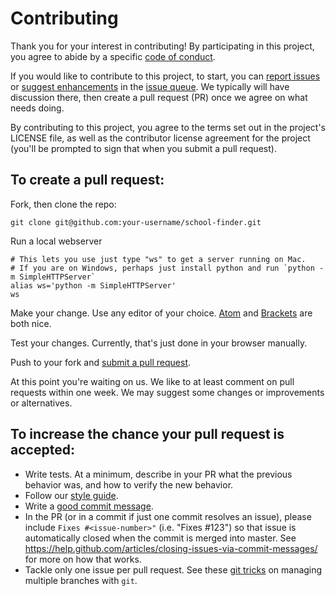 # Contributing

Thank you for your interest in contributing! By participating in this project, 
you agree to abide by a specific [code of conduct].

[code of conduct]: https://thoughtbot.com/open-source-code-of-conduct

If you would like to contribute to this project, to start, you can
[report issues][new-issue] or [suggest enhancements][new-issue] 
in the [issue queue][issues]. We typically will have discussion there,
then create a pull request (PR) once we agree on what needs doing.

[new-issue]: https://github.com/CodeforAustralia/school-finder/issues/new "Create a new issue"
[issues]: https://github.com/CodeforAustralia/school-finder/issues "View list of issues"

By contributing to this project, you agree to the terms set out in the project's LICENSE file, as well as the contributor license agreement for the project (you'll be prompted to sign that when you submit a pull request).

## To create a pull request:

Fork, then clone the repo:

    git clone git@github.com:your-username/school-finder.git

Run a local webserver

    # This lets you use just type "ws" to get a server running on Mac.
    # If you are on Windows, perhaps just install python and run `python -m SimpleHTTPServer`
    alias ws='python -m SimpleHTTPServer'
    ws

Make your change. Use any editor of your choice. [Atom] and [Brackets] are both nice.

[Atom]: https://atom.io
[Brackets]: http://brackets.io

Test your changes. Currently, that's just done in your browser manually.

Push to your fork and [submit a pull request][pr].

[pr]: https://github.com/CodeforAustralia/school-finder/compare/

At this point you're waiting on us. We like to at least comment on pull requests
within one week. We may suggest some changes or improvements or alternatives.

## To increase the chance your pull request is accepted:

* Write tests. At a minimum, describe in your PR what the previous behavior was, 
  and how to verify the new behavior. 
* Follow our [style guide](doc/Style.md).
* Write a [good commit message][commit].
* In the PR (or in a commit if just one commit resolves an issue),
  please include `Fixes #<issue-number>"` (i.e. "Fixes #123")
  so that issue is automatically closed when the commit is merged into master.
  See https://help.github.com/articles/closing-issues-via-commit-messages/
  for more on how that works.
* Tackle only one issue per pull request. See these [git tricks](doc/Git-Tricks.md) on
  managing multiple branches with `git`.

[commit]: http://tbaggery.com/2008/04/19/a-note-about-git-commit-messages.html
